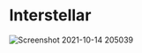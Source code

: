 # Interstellar
![Screenshot 2021-10-14 205039](https://user-images.githubusercontent.com/46296076/137347889-aaf8fa60-d011-4853-ad0b-835d8f4190c4.png)
